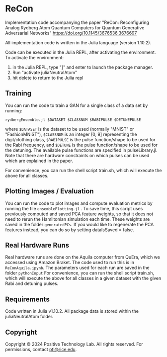# ReCon

Implementation code accompanying the paper "ReCon: Reconfiguring Analog Rydberg Atom Quantum Computers for Quantum Generative Adversarial Networks" https://doi.org/10.1145/3676536.3676697

All implementation code is written in the Julia language (version 1.10.2).

Code can be executed in the Julia REPL, after activating the environment.
To activate the environment: 

1. in the Julia REPL, type "]" and enter to launch the package manager. 
2. Run "activate juliaNeutralAtom"
3. hit delete to return to the Julia repl

## Training
You can run the code to train a GAN for a single class of a data set by running:

```
rydbergEnsemble.jl $DATASET $CLASSNUM $RABIPULSE $DETUNEPULSE
```

where `$DATASET` is the dataset to be used (normally "MNIST" or "FashionMNIST"), `$CLASSNUM` is an integer [0, 9] representing the digit/clothing class, `$RABIPULSE` is the pulse function/shape to be used for the Rabi frequency, and `$DETUNE` is the pulse function/shape to be used for the detuning. The available pulse functions are specified in pulseLibrary.jl. Note that there are hardware constraints on which pulses can be used which are explained in the paper.

For convenience, you can run the shell script train.sh, which will execute the above for all classes.

## Plotting Images / Evaluation
You can run the code to plot images and compute evaluation metrics by running the file `ensemblePlotting.jl` . To save time, this script uses previously computed and saved PCA feature weights, so that it does not need to rerun the Hamiltonian simulation each time. These weights are saved in the folder `generatedPCs`. If you would like to regenerate the PCA features instead, you can do so by setting dataIsSaved = false.

## Real Hardware Runs
Real hardware runs are done on the Aquila computer from QuEra, which we accessed using Amazon Braket. The code used to run this is in `ReConAquila.ipynb`. The parameters used for each run are saved in the folder `pythonInput`
For convenience, you can run the shell script train.sh, which will execute the above for all classes in a given dataset with the given Rabi and detuning pulses.

## Requirements
Code written in Julia v1.10.2. All package data is stored within the juliaNeutralAtom folder.

## Copyright
Copyright © 2024 Positive Technology Lab. All rights reserved. For permissions, contact ptl@rice.edu.
